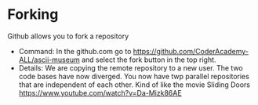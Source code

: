 # Forking

Github allows you to fork a repository

* Command: In the github.com go to https://github.com/CoderAcademy-ALL/ascii-museum and select the fork button in the top right. 
* Details: We are copying the remote repository to a new user. The two code bases have now diverged. You now have twp parallel repositories that are independent of each other. Kind of like the movie Sliding Doors https://www.youtube.com/watch?v=Da-Mizk86AE 